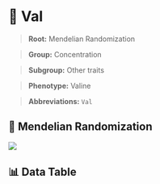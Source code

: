# 🧪 Val

> **Root:** Mendelian Randomization

> **Group:** Concentration  

> **Subgroup:** Other traits

> **Phenotype:** Valine  

> **Abbreviations:** `Val`

## 🧬 Mendelian Randomization  

<img src="/MR/Figures/Inverse/Val.png"/>


## 📊 Data Table


<CsvTableMRI src="/MR/Data/Inverse/Val.csv"/>
